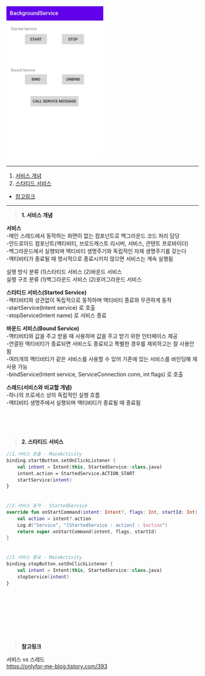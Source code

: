<img src="https://github.com/HYUNJUNEPARK/ImageRepository/blob/master/androidProgramming/backgroundService.jpg" height="400"/>

---
1. <a href = "#content1">서비스 개념</a></br>
2. <a href = "#content2">스타티드 서비스</a></br>
* <a href = "#ref">참고링크</a>

---
><a id = "content1">**1. 서비스 개념**</a></br>



**서비스**</br>
-메인 스레드에서 동작하는 화면이 없는 컴포넌트로 백그라운드 코드 처리 담당</br>
-안드로이드 컴포넌트(액티비티, 브로드캐스트 리시버, 서비스, 콘텐트 프로바이더)</br>
-백그라운드에서 실행되며 액티비티 생명주기와 독립적인 자체 생명주기를 갖는다</br>
-액티비티가 종료될 때 명시적으로 종료시키지 않으면 서비스는 계속 실행됨</br>

실행 방식 분류 (1)스타티드 서비스 (2)바운드 서비스</br>
실행 구조 분류 (1)백그라운드 서비스 (2)포어그라운드 서비스</br>

**스타티드 서비스(Started Service)**</br>
-액티비티와 상관없이 독립적으로 동작하며 액티비티 종료와 무관하게 동작</br>
-startService(Intent service) 로 호출</br>
-stopService(Intent name) 로 서비스 종료</br>

**바운드 서비스(Bound Service)**</br>
-액티비티와 값을 주고 받을 때 사용하며 값을 주고 받기 위한 인터페이스 제공</br>
-연결된 액티비티가 종료되면 서비스도 종료되고 특별한 경우를 제외하고는 잘 사용안됨</br>
-여러개의 액티비티가 같은 서비스를 사용할 수 있어 기존에 있는 서비스를 바인딩해 재사용 가능</br>
-bindService(Intent service, ServiceConnection conn, int flags) 로 호출</br>

**스레드(서비스와 비교할 개념)**</br>
-하나의 프로세스 상의 독립적인 실행 흐름</br>
-액티비티 생명주에서 실행되며 액티비티가 종료될 때 종료됨</br>
<br></br>
<br></br>

><a id = "content2">**2. 스타티드 서비스**</a></br>

```kotlin
//1.서비스 호출 - MainActivity
binding.startButton.setOnClickListener {
    val intent = Intent(this, StartedService::class.java)
    intent.action = StartedService.ACTION_START
    startService(intent)
}


//2.서비스 동작 - StartedService
override fun onStartCommand(intent: Intent?, flags: Int, startId: Int): Int {
    val action = intent?.action
    Log.d("Service", "[StartedService : action] : $action")
    return super.onStartCommand(intent, flags, startId)
}


//3.서비스 종료 - MainActivity
binding.stopButton.setOnClickListener {
    val intent = Intent(this, StartedService::class.java)
    stopService(intent)
}


```
<br></br>
<br></br>
---

><a id = "ref">**참고링크**</a></br>

서비스 vs 스레드</br>
https://onlyfor-me-blog.tistory.com/393</br>